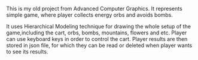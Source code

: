 This is my old project from Advanced Computer Graphics. It represents simple game, where player collects energy orbs and avoids 
bombs.

It uses Hierarchical Modeling technique for drawing the whole setup of the game,including the cart, orbs, bombs, mountains, 
flowers and etc. Player can use keyboard keys in order to control the cart. Player results are then stored in json file,
for which they can be read or deleted when player wants to see its results.
